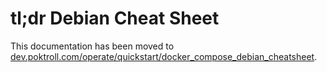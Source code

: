 # tl;dr Debian Cheat Sheet <!-- omit in toc -->

This documentation has been moved to [dev.poktroll.com/operate/quickstart/docker_compose_debian_cheatsheet](https://dev.poktroll.com/operate/quickstart/docker_compose_debian_cheatsheet).
